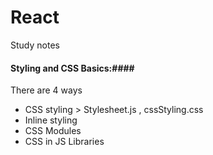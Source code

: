 # React

Study notes

#### Styling and CSS Basics:####

There are 4 ways

- CSS styling > Stylesheet.js , cssStyling.css
- Inline styling
- CSS Modules
- CSS in JS Libraries
